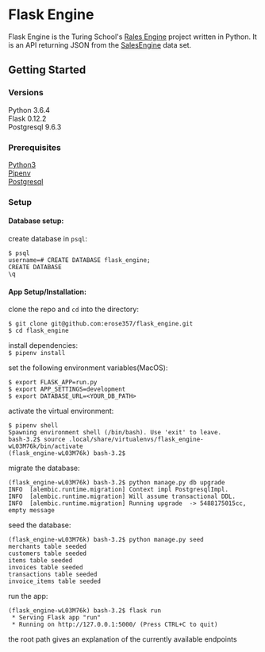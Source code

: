 # Flask Engine
Flask Engine is the Turing School's [Rales Engine](http://backend.turing.io/module3/projects/rails_engine) project written in Python.  It is an API returning JSON from the [SalesEngine](https://github.com/turingschool-examples/sales_engine/tree/master/data) data set.  

## Getting Started

### Versions
Python 3.6.4  
Flask 0.12.2  
Postgresql 9.6.3

### Prerequisites
[Python3](http://docs.python-guide.org/en/latest/starting/installation/)  
[Pipenv](https://github.com/pypa/pipenv)  
[Postgresql](https://www.postgresql.org/)  

### Setup
#### Database setup:    
create database in `psql`:  
```
$ psql
username=# CREATE DATABASE flask_engine;
CREATE DATABASE
\q
```
#### App Setup/Installation:  
clone the repo and `cd` into the directory:  
```
$ git clone git@github.com:erose357/flask_engine.git
$ cd flask_engine
```
install dependencies:  
`$ pipenv install`   

set the following environment variables(MacOS):  
```
$ export FLASK_APP=run.py
$ export APP_SETTINGS=development
$ export DATABASE_URL=<YOUR_DB_PATH>
```
activate the virtual environment:  
```
$ pipenv shell
Spawning environment shell (/bin/bash). Use 'exit' to leave.
bash-3.2$ source .local/share/virtualenvs/flask_engine-wL03M76k/bin/activate
(flask_engine-wL03M76k) bash-3.2$
```
migrate the database:
```
(flask_engine-wL03M76k) bash-3.2$ python manage.py db upgrade
INFO  [alembic.runtime.migration] Context impl PostgresqlImpl.
INFO  [alembic.runtime.migration] Will assume transactional DDL.
INFO  [alembic.runtime.migration] Running upgrade  -> 5488175015cc, empty message
```  
seed the database:  
```
(flask_engine-wL03M76k) bash-3.2$ python manage.py seed
merchants table seeded
customers table seeded
items table seeded
invoices table seeded
transactions table seeded
invoice_items table seeded
```  
run the app:  
```
(flask_engine-wL03M76k) bash-3.2$ flask run
 * Serving Flask app "run"
 * Running on http://127.0.0.1:5000/ (Press CTRL+C to quit)
 ``` 
 the root path gives an explanation of the currently available endpoints
